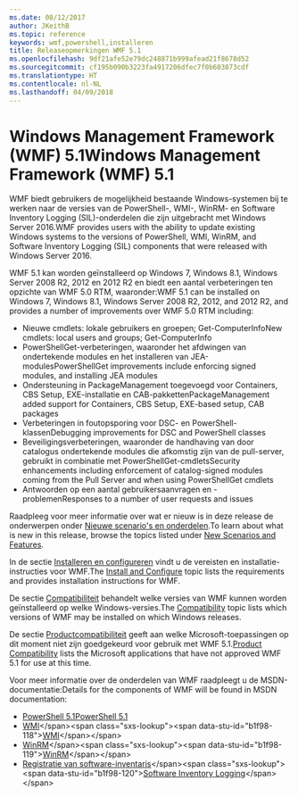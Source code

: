 ```yaml
---
ms.date: 08/12/2017
author: JKeithB
ms.topic: reference
keywords: wmf,powershell,installeren
title: Releaseopmerkingen WMF 5.1
ms.openlocfilehash: 9df21afe52e79dc248871b999afead21f8678d52
ms.sourcegitcommit: cf195b090b3223fa4917206dfec7f0b603873cdf
ms.translationtype: HT
ms.contentlocale: nl-NL
ms.lasthandoff: 04/09/2018
---
```

# <a name="windows-management-framework-wmf-51"></a><span data-ttu-id="b1f98-103">Windows Management Framework (WMF) 5.1</span><span class="sxs-lookup"><span data-stu-id="b1f98-103">Windows Management Framework (WMF) 5.1</span></span> #

<span data-ttu-id="b1f98-104">WMF biedt gebruikers de mogelijkheid bestaande Windows-systemen bij te werken naar de versies van de PowerShell-, WMI-, WinRM- en Software Inventory Logging (SIL)-onderdelen die zijn uitgebracht met Windows Server 2016.</span><span class="sxs-lookup"><span data-stu-id="b1f98-104">WMF provides users with the ability to update existing Windows systems to the versions of PowerShell, WMI, WinRM, and Software Inventory Logging (SIL) components that were released with Windows Server 2016.</span></span>

<span data-ttu-id="b1f98-105">WMF 5.1 kan worden geïnstalleerd op Windows 7, Windows 8.1, Windows Server 2008 R2, 2012 en 2012 R2 en biedt een aantal verbeteringen ten opzichte van WMF 5.0 RTM, waaronder:</span><span class="sxs-lookup"><span data-stu-id="b1f98-105">WMF 5.1 can be installed on Windows 7, Windows 8.1, Windows Server 2008 R2, 2012, and 2012 R2, and provides a number of improvements over WMF 5.0 RTM including:</span></span>

- <span data-ttu-id="b1f98-106">Nieuwe cmdlets: lokale gebruikers en groepen; Get-ComputerInfo</span><span class="sxs-lookup"><span data-stu-id="b1f98-106">New cmdlets: local users and groups; Get-ComputerInfo</span></span>
- <span data-ttu-id="b1f98-107">PowerShellGet-verbeteringen, waaronder het afdwingen van ondertekende modules en het installeren van JEA-modules</span><span class="sxs-lookup"><span data-stu-id="b1f98-107">PowerShellGet improvements include enforcing signed modules, and installing JEA modules</span></span>
- <span data-ttu-id="b1f98-108">Ondersteuning in PackageManagement toegevoegd voor Containers, CBS Setup, EXE-installatie en CAB-pakketten</span><span class="sxs-lookup"><span data-stu-id="b1f98-108">PackageManagement added support for Containers, CBS Setup, EXE-based setup, CAB packages</span></span>
- <span data-ttu-id="b1f98-109">Verbeteringen in foutopsporing voor DSC- en PowerShell-klassen</span><span class="sxs-lookup"><span data-stu-id="b1f98-109">Debugging improvements for DSC and PowerShell classes</span></span>
- <span data-ttu-id="b1f98-110">Beveiligingsverbeteringen, waaronder de handhaving van door catalogus ondertekende modules die afkomstig zijn van de pull-server, gebruikt in combinatie met PowerShellGet-cmdlets</span><span class="sxs-lookup"><span data-stu-id="b1f98-110">Security enhancements including enforcement of catalog-signed modules coming from the Pull Server and when using PowerShellGet cmdlets</span></span>
- <span data-ttu-id="b1f98-111">Antwoorden op een aantal gebruikersaanvragen en -problemen</span><span class="sxs-lookup"><span data-stu-id="b1f98-111">Responses to a number of user requests and issues</span></span>

<span data-ttu-id="b1f98-112">Raadpleeg voor meer informatie over wat er nieuw is in deze release de onderwerpen onder [Nieuwe scenario's en onderdelen](https://docs.microsoft.com/en-us/powershell/wmf/5.1/scenarios-features).</span><span class="sxs-lookup"><span data-stu-id="b1f98-112">To learn about what is new in this release, browse the topics listed under [New Scenarios and Features](https://docs.microsoft.com/en-us/powershell/wmf/5.1/scenarios-features).</span></span>

<span data-ttu-id="b1f98-113">In de sectie [Installeren en configureren](https://docs.microsoft.com/en-us/powershell/wmf/5.1/install-configure) vindt u de vereisten en installatie-instructies voor WMF.</span><span class="sxs-lookup"><span data-stu-id="b1f98-113">The [Install and Configure](https://docs.microsoft.com/en-us/powershell/wmf/5.1/install-configure) topic lists the requirements and provides installation instructions for WMF.</span></span>

<span data-ttu-id="b1f98-114">De sectie [Compatibiliteit](https://docs.microsoft.com/en-us/powershell/wmf/5.1/compatibility) behandelt welke versies van WMF kunnen worden geïnstalleerd op welke Windows-versies.</span><span class="sxs-lookup"><span data-stu-id="b1f98-114">The [Compatibility](https://docs.microsoft.com/en-us/powershell/wmf/5.1/compatibility) topic lists which versions of WMF may be installed on which Windows releases.</span></span>

<span data-ttu-id="b1f98-115">De sectie [Productcompatibiliteit](https://docs.microsoft.com/en-us/powershell/wmf/5.1/productincompat) geeft aan welke Microsoft-toepassingen op dit moment niet zijn goedgekeurd voor gebruik met WMF 5.1.</span><span class="sxs-lookup"><span data-stu-id="b1f98-115">[Product Compatibility](https://docs.microsoft.com/en-us/powershell/wmf/5.1/productincompat) lists the Microsoft applications that have not approved WMF 5.1 for use at this time.</span></span>

<span data-ttu-id="b1f98-116">Voor meer informatie over de onderdelen van WMF raadpleegt u de MSDN-documentatie:</span><span class="sxs-lookup"><span data-stu-id="b1f98-116">Details for the components of WMF will be found in MSDN documentation:</span></span>

- [<span data-ttu-id="b1f98-117">PowerShell 5.1</span><span class="sxs-lookup"><span data-stu-id="b1f98-117">PowerShell 5.1</span></span>](https://docs.microsoft.com/en-us/powershell/)
- <span data-ttu-id="b1f98-118">[WMI](https://msdn.microsoft.com/en-us/library/jj152383(v=vs.85).aspx)</span><span class="sxs-lookup"><span data-stu-id="b1f98-118">[WMI](https://msdn.microsoft.com/en-us/library/jj152383(v=vs.85).aspx)</span></span>
- <span data-ttu-id="b1f98-119">[WinRM](https://msdn.microsoft.com/en-us/library/aa384426(v=vs.85).aspx)</span><span class="sxs-lookup"><span data-stu-id="b1f98-119">[WinRM](https://msdn.microsoft.com/en-us/library/aa384426(v=vs.85).aspx)</span></span>
- <span data-ttu-id="b1f98-120">[Registratie van software-inventaris](https://technet.microsoft.com/en-us/library/dn383584(v=ws.11).aspx)</span><span class="sxs-lookup"><span data-stu-id="b1f98-120">[Software Inventory Logging](https://technet.microsoft.com/en-us/library/dn383584(v=ws.11).aspx)</span></span>